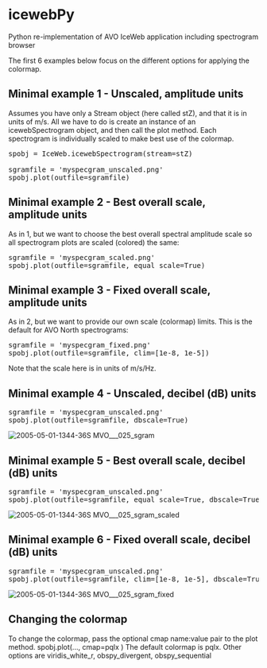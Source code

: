 # icewebPy
Python re-implementation of AVO IceWeb application including spectrogram browser

The first 6 examples below focus on the different options for applying the colormap.

## Minimal example 1 - Unscaled, amplitude units

Assumes you have only a Stream object (here called stZ), and that it is in units of m/s.
All we have to do is create an instance of an icewebSpectrogram object, and then call the plot method. Each spectrogram is individually scaled to make best use of the colormap.

<pre>
spobj = IceWeb.icewebSpectrogram(stream=stZ)

sgramfile = 'myspecgram_unscaled.png'
spobj.plot(outfile=sgramfile)
</pre>

## Minimal example 2 - Best overall scale, amplitude units

As in 1, but we want to choose the best overall spectral amplitude scale so all spectrogram plots are scaled (colored) the same:

<pre>
sgramfile = 'myspecgram_scaled.png'
spobj.plot(outfile=sgramfile, equal_scale=True)
</pre>

## Minimal example 3 - Fixed overall scale, amplitude units

As in 2, but we want to provide our own scale (colormap) limits. This is the default for AVO North spectrograms:

<pre>
sgramfile = 'myspecgram_fixed.png'
spobj.plot(outfile=sgramfile, clim=[1e-8, 1e-5])
</pre>

Note that the scale here is in units of m/s/Hz. 


## Minimal example 4 -  Unscaled, decibel (dB) units
<pre>
sgramfile = 'myspecgram_unscaled.png'
spobj.plot(outfile=sgramfile, dbscale=True)
</pre>

![2005-05-01-1344-36S MVO___025_sgram](https://user-images.githubusercontent.com/233816/122980196-60daa980-d366-11eb-9349-b574a09701d5.png)


## Minimal example 5 -  Best overall scale, decibel (dB) units
<pre>
sgramfile = 'myspecgram_unscaled.png'
spobj.plot(outfile=sgramfile, equal_scale=True, dbscale=True)
</pre>

![2005-05-01-1344-36S MVO___025_sgram_scaled](https://user-images.githubusercontent.com/233816/122980222-67692100-d366-11eb-8802-a13cde04744e.png)


## Minimal example 6 -  Fixed overall scale, decibel (dB) units
<pre>
sgramfile = 'myspecgram_unscaled.png'
spobj.plot(outfile=sgramfile, clim=[1e-8, 1e-5], dbscale=True)
</pre>

![2005-05-01-1344-36S MVO___025_sgram_fixed](https://user-images.githubusercontent.com/233816/122980247-6e902f00-d366-11eb-85ef-53ade9fbca4e.png)


## Changing the colormap
To change the colormap, pass the optional cmap name:value pair to the plot method.
spobj.plot(..., cmap=pqlx )
The default colormap is pqlx. Other options are viridis_white_r, obspy_divergent, obspy_sequential

